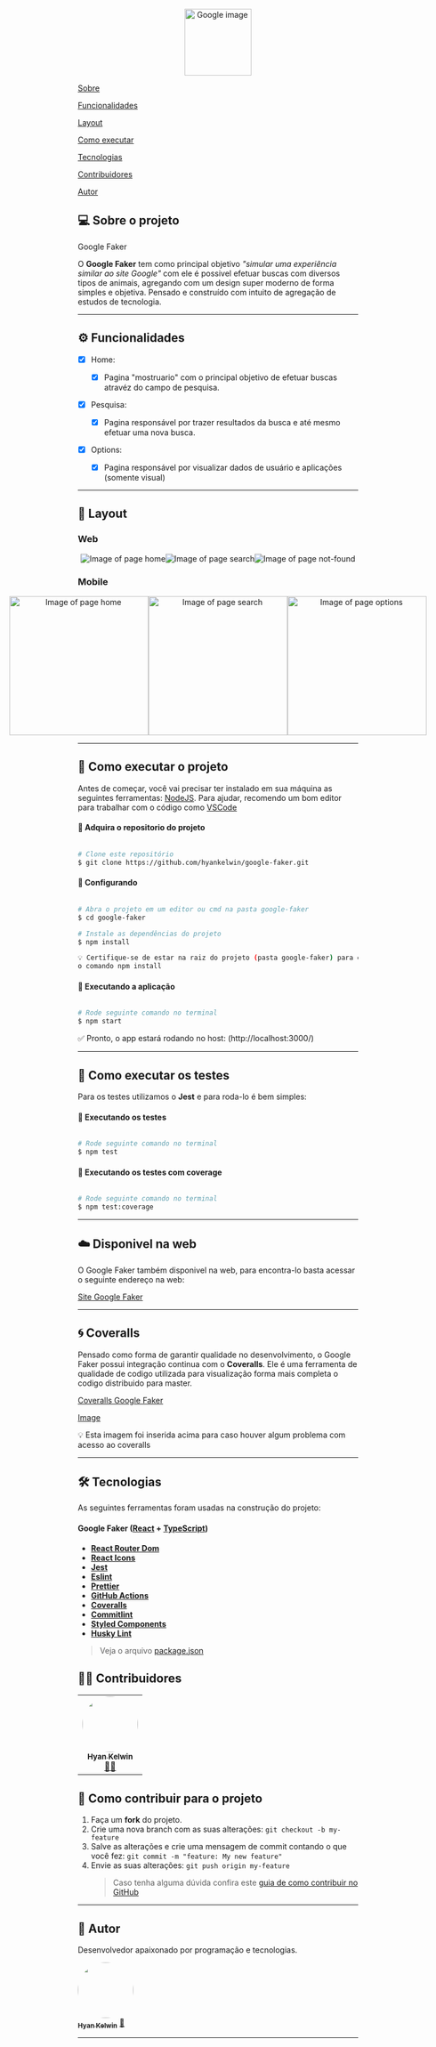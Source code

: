 <div align="center">
<br>
  <img src="./src/assets/images/logo-google.png" alt="Google image" width="120">
<br>
</div>

<p>
 <a href="#-sobre-o-projeto">Sobre</a>
</p>
<p>
 <a href="#-funcionalidades">Funcionalidades</a>
</p>
<p>
 <a href="#-layout">Layout</a>
</p>
<p>
 <a href="#-como-executar-o-projeto">Como executar</a>
</p>
<p>
 <a href="#-tecnologias">Tecnologias</a>
</p>
<p>
 <a href="#-contribuidores">Contribuidores</a>
</p>
<p>
 <a href="#-autor">Autor</a>
</p>

## 💻 Sobre o projeto

Google Faker

O <b>Google Faker</b> tem como principal objetivo <i>"simular uma experiência similar ao site Google"</i> com ele é possivel efetuar buscas com diversos tipos de animais, agregando com um design super moderno de forma simples e objetiva. Pensado e construído com intuito de agregação de estudos de tecnologia.</p>

---

## ⚙️ Funcionalidades

- [x] Home:

  - [x] Pagina "mostruario" com o principal objetivo de efetuar buscas atravéz do campo de pesquisa.

- [x] Pesquisa:

  - [x] Pagina responsável por trazer resultados da busca e até mesmo efetuar uma nova busca.

- [x] Options:
  - [x] Pagina responsável por visualizar dados de usuário e aplicações (somente visual)

---

## 🎨 Layout

### Web

<p align="center" style="display: flex; align-items: flex-start; justify-content: center;">
  <img alt="Image of page home" title="#home" src="./src/assets/screenshots/screenshot-web-home.png">
  <img alt="Image of page search" title="#not-found" src="./src/assets/screenshots/screenshot-web-search.png">
  <img alt="Image of page not-found" title="#home-not-found" src="./src/assets/screenshots/screenshot-web-not-found.png">
</p>

### Mobile

<p align="center" style="display: flex; align-items: flex-start; justify-content: center;">
  <img alt="Image of page home" title="#home" src="./src/assets/screenshots/screenshot-mobile-home.png" width="250px">
  <img alt="Image of page search" title="#search" src="./src/assets/screenshots/screenshot-mobile-search.png" width="250px">
  <img alt="Image of page options" title="#options" src="./src/assets/screenshots/screenshot-mobile-options.png" width="250px">
</p>

---

## 🚀 Como executar o projeto

Antes de começar, você vai precisar ter instalado em sua máquina as seguintes ferramentas:
[NodeJS](https://nodejs.org/en/). Para ajudar, recomendo um bom editor para trabalhar com o código como [VSCode](https://code.visualstudio.com/)

#### 🎲 Adquira o repositorio do projeto

```bash

# Clone este repositório
$ git clone https://github.com/hyankelwin/google-faker.git


```

#### 🎲 Configurando

```bash

# Abra o projeto em um editor ou cmd na pasta google-faker
$ cd google-faker

# Instale as dependências do projeto
$ npm install

💡 Certifique-se de estar na raiz do projeto (pasta google-faker) para executar
o comando npm install

```

#### 🎲 Executando a aplicação

```bash

# Rode seguinte comando no terminal
$ npm start


```

<p>✅ Pronto, o app estará rodando no host: (http://localhost:3000/)</p>

---

## 🚀 Como executar os testes

Para os testes utilizamos o <b>Jest</b> e para roda-lo é bem simples:

#### 🎲 Executando os testes

```bash

# Rode seguinte comando no terminal
$ npm test


```

#### 🎲 Executando os testes com coverage

```bash

# Rode seguinte comando no terminal
$ npm test:coverage

```

---

## :cloud: Disponivel na web

O Google Faker também disponivel na web, para encontra-lo basta acessar o seguinte
endereço na web:

[Site Google Faker]([https://web-google-faker.herokuapp.com/](https://google-faker-369cc083da15.herokuapp.com/))

---

## :cyclone: Coveralls

Pensado como forma de garantir qualidade no desenvolvimento, o Google Faker possui integração
continua com o <b>Coveralls</b>. Ele é uma ferramenta de qualidade de codigo utilizada para
visualização forma mais completa o codigo distribuido para master.

[Coveralls Google Faker](https://coveralls.io/github/hyankelwin/google-faker)

[Image](https://drive.google.com/file/d/1BvWKMD8GL4Dc7-qCAS00VLQHwc9awR6X/view?usp=sharing)

💡 Esta imagem foi inserida acima para caso houver algum problema com acesso ao
coveralls

---

## 🛠 Tecnologias

As seguintes ferramentas foram usadas na construção do projeto:

#### **Google Faker** ([React](https://reactjs.org/) + [TypeScript](https://www.typescriptlang.org/))

- **[React Router Dom](https://github.com/ReactTraining/react-router/tree/master/packages/react-router-dom)**
- **[React Icons](https://react-icons.github.io/react-icons/)**
- **[Jest](https://jestjs.io/)**
- **[Eslint](https://eslint.org/)**
- **[Prettier](https://prettier.io/)**
- **[GitHub Actions](https://docs.github.com/pt/actions)**
- **[Coveralls](https://coveralls.io/)**
- **[Commitlint](https://commitlint.js.org/#/)**
- **[Styled Components](https://styled-components.com/)**
- **[Husky Lint](https://typicode.github.io/husky/#/)**

> Veja o arquivo [package.json](https://github.com/hyankelwin/google-faker/blob/main/package.json)

## 👨‍💻 Contribuidores

<table>
  <tr>
    <td align="center"><a href="https://github.com/hyankelwin"><img style="border-radius: 50%;" src="https://gitlab.com/uploads/-/system/user/avatar/9851036/avatar.png" width="100px;" alt=""/><br /><sub><b>Hyan Kelwin</b></sub></a><br /><a href="https://github.com/hyankelwin" >👨‍🚀</a></td>
  </tr>
</table>

## 💪 Como contribuir para o projeto

1. Faça um **fork** do projeto.
2. Crie uma nova branch com as suas alterações: `git checkout -b my-feature`
3. Salve as alterações e crie uma mensagem de commit contando o que você fez: `git commit -m "feature: My new feature"`
4. Envie as suas alterações: `git push origin my-feature`
   > Caso tenha alguma dúvida confira este [guia de como contribuir no GitHub](https://www.linkedin.com/pulse/como-contribuir-em-um-projeto-open-source-github-f%C3%A1bio-amaral/?originalSubdomain=pt)

---

## 🦸 Autor

Desenvolvedor apaixonado por programação e tecnologias.

<a href="https://github.com/hyankelwin">
 <img style="border-radius: 50%;" src="https://gitlab.com/uploads/-/system/user/avatar/9851036/avatar.png" width="100px;" alt=""/>
 <br />
 <sub><b>Hyan Kelwin</b></sub></a> <a href="https://github.com/hyankelwin" title="GitHub Hyan">🚀</a>
 <br />

---
